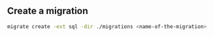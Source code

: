 ## Create a migration

```bash
migrate create -ext sql -dir ./migrations <name-of-the-migration>
```